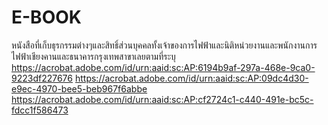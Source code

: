 # E-BOOK
หนังสือที่เก็บธุรกรรมต่างๆและสิทธิ์ส่วนบุคคลทั้งเจ้าของการไฟฟ้าและนิติหน่วยงานและพนักงานการไฟฟ้าเชียงคานและธนาคารกรุงเทพสาขาเลยตามที่ระบุ
https://acrobat.adobe.com/id/urn:aaid:sc:AP:6194b9af-297a-468e-9ca0-9223df227676
https://acrobat.adobe.com/id/urn:aaid:sc:AP:09dc4d30-e9ec-4970-bee5-beb967f6abbe
https://acrobat.adobe.com/id/urn:aaid:sc:AP:cf2724c1-c440-491e-bc5c-fdcc1f586473
